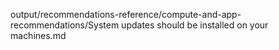 output/recommendations-reference/compute-and-app-recommendations/System updates should be installed on your machines.md